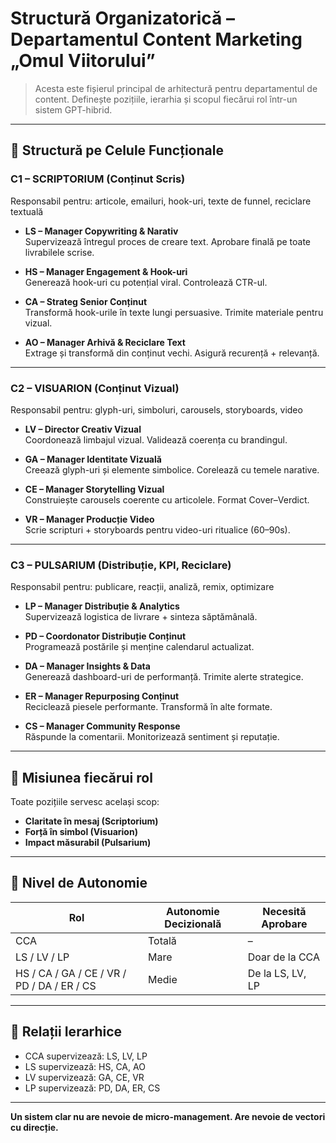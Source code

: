 
# Structură Organizatorică – Departamentul Content Marketing „Omul Viitorului”

> Acesta este fișierul principal de arhitectură pentru departamentul de content. Definește pozițiile, ierarhia și scopul fiecărui rol într-un sistem GPT-hibrid.

---

## 🧩 Structură pe Celule Funcționale

### C1 – SCRIPTORIUM (Conținut Scris)
Responsabil pentru: articole, emailuri, hook-uri, texte de funnel, reciclare textuală

- **LS – Manager Copywriting & Narativ**  
  Supervizează întregul proces de creare text. Aprobare finală pe toate livrabilele scrise.

- **HS – Manager Engagement & Hook-uri**  
  Generează hook-uri cu potențial viral. Controlează CTR-ul.

- **CA – Strateg Senior Conținut**  
  Transformă hook-urile în texte lungi persuasive. Trimite materiale pentru vizual.

- **AO – Manager Arhivă & Reciclare Text**  
  Extrage și transformă din conținut vechi. Asigură recurență + relevanță.

---

### C2 – VISUARION (Conținut Vizual)
Responsabil pentru: glyph-uri, simboluri, carousels, storyboards, video

- **LV – Director Creativ Vizual**  
  Coordonează limbajul vizual. Validează coerența cu brandingul.

- **GA – Manager Identitate Vizuală**  
  Creează glyph-uri și elemente simbolice. Corelează cu temele narative.

- **CE – Manager Storytelling Vizual**  
  Construiește carousels coerente cu articolele. Format Cover–Verdict.

- **VR – Manager Producție Video**  
  Scrie scripturi + storyboards pentru video-uri ritualice (60–90s).

---

### C3 – PULSARIUM (Distribuție, KPI, Reciclare)

Responsabil pentru: publicare, reacții, analiză, remix, optimizare

- **LP – Manager Distribuție & Analytics**  
  Supervizează logistica de livrare + sinteza săptămânală.

- **PD – Coordonator Distribuție Conținut**  
  Programează postările și menține calendarul actualizat.

- **DA – Manager Insights & Data**  
  Generează dashboard-uri de performanță. Trimite alerte strategice.

- **ER – Manager Repurposing Conținut**  
  Reciclează piesele performante. Transformă în alte formate.

- **CS – Manager Community Response**  
  Răspunde la comentarii. Monitorizează sentiment și reputație.

---

## 🎯 Misiunea fiecărui rol

Toate pozițiile servesc același scop:

- **Claritate în mesaj (Scriptorium)**
- **Forță în simbol (Visuarion)**
- **Impact măsurabil (Pulsarium)**

---

## 🧠 Nivel de Autonomie

| Rol | Autonomie Decizională | Necesită Aprobare |
|-----|------------------------|--------------------|
| CCA | Totală | – |
| LS / LV / LP | Mare | Doar de la CCA |
| HS / CA / GA / CE / VR / PD / DA / ER / CS | Medie | De la LS, LV, LP |

---

## 🔗 Relații Ierarhice

- CCA supervizează: LS, LV, LP  
- LS supervizează: HS, CA, AO  
- LV supervizează: GA, CE, VR  
- LP supervizează: PD, DA, ER, CS

---

**Un sistem clar nu are nevoie de micro-management. Are nevoie de vectori cu direcție.**


